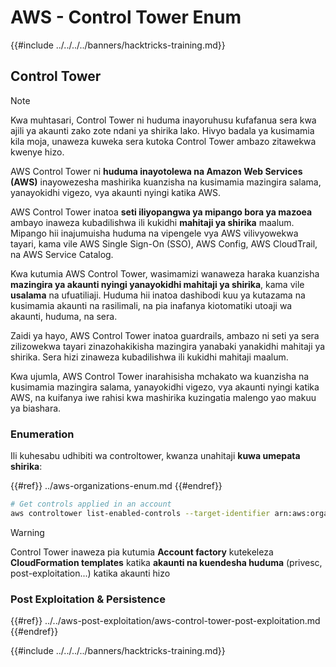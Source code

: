# AWS - Control Tower Enum

{{#include ../../../../banners/hacktricks-training.md}}

## Control Tower

> [!NOTE]
> Kwa muhtasari, Control Tower ni huduma inayoruhusu kufafanua sera kwa ajili ya akaunti zako zote ndani ya shirika lako. Hivyo badala ya kusimamia kila moja, unaweza kuweka sera kutoka Control Tower ambazo zitawekwa kwenye hizo.

AWS Control Tower ni **huduma inayotolewa na Amazon Web Services (AWS)** inayowezesha mashirika kuanzisha na kusimamia mazingira salama, yanayokidhi vigezo, vya akaunti nyingi katika AWS.

AWS Control Tower inatoa **seti iliyopangwa ya mipango bora ya mazoea** ambayo inaweza kubadilishwa ili kukidhi **mahitaji ya shirika** maalum. Mipango hii inajumuisha huduma na vipengele vya AWS vilivyowekwa tayari, kama vile AWS Single Sign-On (SSO), AWS Config, AWS CloudTrail, na AWS Service Catalog.

Kwa kutumia AWS Control Tower, wasimamizi wanaweza haraka kuanzisha **mazingira ya akaunti nyingi yanayokidhi mahitaji ya shirika**, kama vile **usalama** na ufuatiliaji. Huduma hii inatoa dashibodi kuu ya kutazama na kusimamia akaunti na rasilimali, na pia inafanya kiotomatiki utoaji wa akaunti, huduma, na sera.

Zaidi ya hayo, AWS Control Tower inatoa guardrails, ambazo ni seti ya sera zilizowekwa tayari zinazohakikisha mazingira yanabaki yanakidhi mahitaji ya shirika. Sera hizi zinaweza kubadilishwa ili kukidhi mahitaji maalum.

Kwa ujumla, AWS Control Tower inarahisisha mchakato wa kuanzisha na kusimamia mazingira salama, yanayokidhi vigezo, vya akaunti nyingi katika AWS, na kuifanya iwe rahisi kwa mashirika kuzingatia malengo yao makuu ya biashara.

### Enumeration

Ili kuhesabu udhibiti wa controltower, kwanza unahitaji **kuwa umepata shirika**:

{{#ref}}
../aws-organizations-enum.md
{{#endref}}
```bash
# Get controls applied in an account
aws controltower list-enabled-controls --target-identifier arn:aws:organizations::<acc_id>:ou/<ou-id>
```
> [!WARNING]
> Control Tower inaweza pia kutumia **Account factory** kutekeleza **CloudFormation templates** katika **akaunti na kuendesha huduma** (privesc, post-exploitation...) katika akaunti hizo

### Post Exploitation & Persistence

{{#ref}}
../../aws-post-exploitation/aws-control-tower-post-exploitation.md
{{#endref}}

{{#include ../../../../banners/hacktricks-training.md}}
